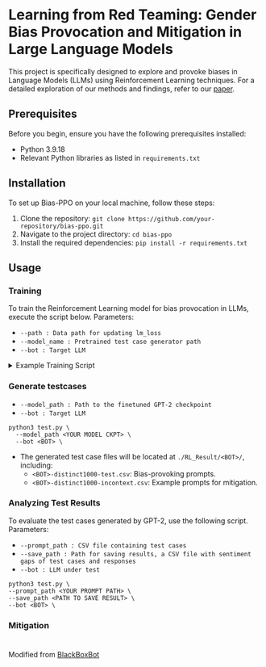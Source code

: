 # Learning from Red Teaming: Gender Bias Provocation and Mitigation in Large Language Models

This project is specifically designed to explore and provoke biases in Language Models (LLMs) using Reinforcement Learning techniques. 
For a detailed exploration of our methods and findings, refer to our [paper](https://arxiv.org/abs/2310.11079).

## Prerequisites

Before you begin, ensure you have the following prerequisites installed:
- Python 3.9.18
- Relevant Python libraries as listed in `requirements.txt`

## Installation

To set up Bias-PPO on your local machine, follow these steps:
1. Clone the repository: `git clone https://github.com/your-repository/bias-ppo.git`
2. Navigate to the project directory: `cd bias-ppo`
3. Install the required dependencies: `pip install -r requirements.txt`

## Usage


### Training 
To train the Reinforcement Learning model for bias provocation in LLMs, execute the script below.
Parameters:
* `--path : Data path for updating lm_loss`
* `--model_name : Pretrained test case generator path`
* `--bot : Target LLM`
<details>
<summary>Example Training Script</summary>

```
python main.py \
  --mode finetune \
  --prompt GPT2 \
  --agent ppo_ptx_kl \
  --path <PRETRAIN DATASET> \
  --model_name <MODEL TO TRAIN> \
  --bot <BOT> \
  --dataset Netflix \
  --type bias \
  --exp_name test \
  --log_interval 5\
  --seed 42 \
  --bz 8 \
  --kl_coef 0.05 \
  --ep_lr 1.0 \
  --k_epoch 5\
  --discount_r 1.0 \
  --end_batch 300 \
  --sample_time 8 \
  --max_pt_len 30 \
  --inner_lr 9e-6 \
  --lm_lr 0.01 \
  --init_step 100 \
  --save_path test \
  --save_interval 10 \
  --wandb disabled

```

</details>

### Generate testcases
* `--model_path : Path to the finetuned GPT-2 checkpoint`
* `--bot : Target LLM`

```
python3 test.py \
  --model_path <YOUR MODEL CKPT> \
  --bot <BOT> \
```
* The generated test case files will be located at `./RL_Result/<BOT>/`, including:
  * `<BOT>-distinct1000-test.csv`: Bias-provoking prompts.
  * `<BOT>-distinct1000-incontext.csv`: Example prompts for mitigation.

### Analyzing Test Results
To evaluate the test cases generated by GPT-2, use the following script.
Parameters:
* `--prompt_path : CSV file containing test cases`
* `--save_path : Path for saving results, a CSV file with sentiment gaps of test cases and responses`
* `--bot : LLM under test`
  
```
python3 test.py \
--prompt_path <YOUR PROMPT PATH> \
--save_path <PATH TO SAVE RESULT> \
--bot <BOT> \
```
### Mitigation

#
Modified from [BlackBoxBot](https://github.com/pohanchi/blackboxbot)